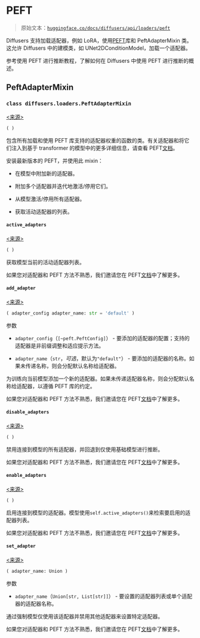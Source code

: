 # PEFT

> 原始文本：[`huggingface.co/docs/diffusers/api/loaders/peft`](https://huggingface.co/docs/diffusers/api/loaders/peft)

Diffusers 支持加载适配器，例如 LoRA，使用[PEFT](https://huggingface.co/docs/peft/index)库和 PeftAdapterMixin 类。这允许 Diffusers 中的建模类，如 UNet2DConditionModel，加载一个适配器。

参考使用 PEFT 进行推断教程，了解如何在 Diffusers 中使用 PEFT 进行推断的概述。

## PeftAdapterMixin

### `class diffusers.loaders.PeftAdapterMixin`

[<来源>](https://github.com/huggingface/diffusers/blob/v0.26.3/src/diffusers/loaders/peft.py#L20)

```py
( )
```

包含所有加载和使用 PEFT 库支持的适配器权重的函数的类。有关适配器和将它们注入到基于 transformer 的模型中的更多详细信息，请查看 PEFT[文档](https://huggingface.co/docs/peft/index)。

安装最新版本的 PEFT，并使用此 mixin：

+   在模型中附加新的适配器。

+   附加多个适配器并迭代地激活/停用它们。

+   从模型激活/停用所有适配器。

+   获取活动适配器的列表。

#### `active_adapters`

[<来源>](https://github.com/huggingface/diffusers/blob/v0.26.3/src/diffusers/loaders/peft.py#L167)

```py
( )
```

获取模型当前的活动适配器列表。

如果您对适配器和 PEFT 方法不熟悉，我们邀请您在 PEFT[文档](https://huggingface.co/docs/peft)中了解更多。

#### `add_adapter`

[<来源>](https://github.com/huggingface/diffusers/blob/v0.26.3/src/diffusers/loaders/peft.py#L35)

```py
( adapter_config adapter_name: str = 'default' )
```

参数

+   `adapter_config`（`[~peft.PeftConfig]`） - 要添加的适配器的配置；支持的适配器是非前缀调整和适应提示方法。

+   `adapter_name`（`str`，*可选*，默认为`"default"`） - 要添加的适配器的名称。如果未传递名称，则会分配默认名称给适配器。

为训练向当前模型添加一个新的适配器。如果未传递适配器名称，则会分配默认名称给适配器，以遵循 PEFT 库的约定。

如果您对适配器和 PEFT 方法不熟悉，我们邀请您在 PEFT[文档](https://huggingface.co/docs/peft)中了解更多。

#### `disable_adapters`

[<来源>](https://github.com/huggingface/diffusers/blob/v0.26.3/src/diffusers/loaders/peft.py#L122)

```py
( )
```

禁用连接到模型的所有适配器，并回退到仅使用基础模型进行推断。

如果您对适配器和 PEFT 方法不熟悉，我们邀请您在 PEFT[文档](https://huggingface.co/docs/peft)中了解更多。

#### `enable_adapters`

[<来源>](https://github.com/huggingface/diffusers/blob/v0.26.3/src/diffusers/loaders/peft.py#L144)

```py
( )
```

启用连接到模型的适配器。模型使用`self.active_adapters()`来检索要启用的适配器列表。

如果您对适配器和 PEFT 方法不熟悉，我们邀请您在 PEFT[文档](https://huggingface.co/docs/peft)中了解更多。

#### `set_adapter`

[<来源>](https://github.com/huggingface/diffusers/blob/v0.26.3/src/diffusers/loaders/peft.py#L73)

```py
( adapter_name: Union )
```

参数

+   `adapter_name`（`Union[str, List[str]]`） - 要设置的适配器列表或单个适配器的适配器名称。

通过强制模型仅使用该适配器并禁用其他适配器来设置特定适配器。

如果您对适配器和 PEFT 方法不熟悉，我们邀请您在 PEFT[文档](https://huggingface.co/docs/peft)中了解更多。
